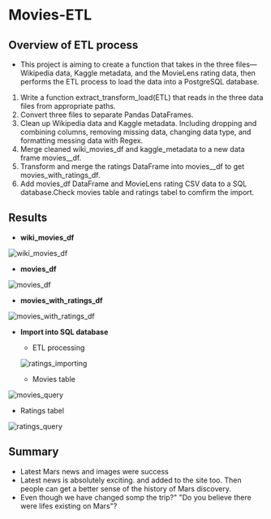 # Movies-ETL

## Overview of ETL process
 * This project is aiming to create a function that takes in the three files—Wikipedia data, Kaggle metadata, and the MovieLens rating data, then performs the ETL process to load the data into a PostgreSQL database. 
1.  Write a function extract_transform_load(ETL) that reads in the three data files from appropriate paths. 
2.  Convert three files to separate Pandas DataFrames.
3.  Clean up Wikipedia data and Kaggle metadata. Including dropping and combining columns, removing missing data, changing data type, and formatting messing data with Regex.
4.  Merge cleaned wiki_movies_df and kaggle_metadata to a new data frame movies__df.
5.  Transform and merge the ratings DataFrame into movies__df to get movies_with_ratings_df.
6.  Add movies_df DataFrame and MovieLens rating CSV data to a SQL database.Check movies table and ratings tabel to comfirm the import.

## Results
- **wiki_movies_df**

![wiki_movies_df](https://user-images.githubusercontent.com/105877888/182679583-070c02e3-9995-46d8-9904-6a714e47c8dd.PNG)


- **movies_df**

![movies_df](https://user-images.githubusercontent.com/105877888/182679601-b4a508f5-4bb2-4127-b2de-85932001483a.PNG)


- **movies_with_ratings_df**

![movies_with_ratings_df](https://user-images.githubusercontent.com/105877888/182679619-4b17259f-739e-405e-bea8-312b2cc15ff1.PNG)

- **Import into SQL database**
  - ETL processing

  ![ratings_importing](https://user-images.githubusercontent.com/105877888/182679870-1517bfed-c79a-48e6-8d35-c36a1915f103.PNG)

 
  - Movies table
    
![movies_query](https://user-images.githubusercontent.com/105877888/182679911-491f9faa-ca24-4431-9655-736b67fe1a74.PNG)

  - Ratings tabel
 
![ratings_query](https://user-images.githubusercontent.com/105877888/182679921-8e63a4ff-50de-4305-a003-99e53bb1ef5f.PNG)


## Summary

  - Latest Mars news and images were success
  - Latest news is absolutely exciting.  and added to the site too. Then people can get a better sense of the history of Mars discovery.
  - Even though we have changed somp  the trip?" "Do you believe there were lifes existing on Mars"?  
